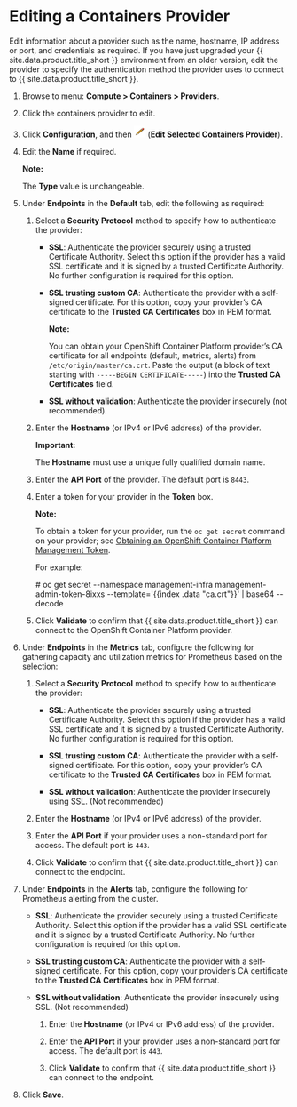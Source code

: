 # Editing a Containers Provider

Edit information about a provider such as the name, hostname, IP address or port, and credentials as required. If you have just upgraded your {{ site.data.product.title_short }} environment from an older version, edit the provider to specify the authentication method the provider uses to connect to {{ site.data.product.title_short }}.

1.  Browse to menu: **Compute > Containers > Providers**.

2.  Click the containers provider to edit.

3.  Click **Configuration**, and then ![Edit Selected Containers Provider](../images/1851.png) (**Edit Selected Containers Provider**).

4.  Edit the **Name** if required.

    **Note:**

    The **Type** value is unchangeable.

5.  Under **Endpoints** in the **Default** tab, edit the following as required:

    1.  Select a **Security Protocol** method to specify how to authenticate the provider:

          - **SSL**: Authenticate the provider securely using a trusted Certificate Authority. Select this option if the provider has a valid SSL certificate and it is signed by a trusted Certificate Authority. No further configuration is required for this option.

          - **SSL trusting custom CA**: Authenticate the provider with a self-signed certificate. For this option, copy your provider’s CA certificate to the **Trusted CA Certificates** box in PEM format.

            **Note:**

            You can obtain your OpenShift Container Platform provider’s CA certificate for all endpoints (default, metrics, alerts)
            from `/etc/origin/master/ca.crt`. Paste the output (a block of text starting with `-----BEGIN CERTIFICATE-----`) into
            the **Trusted CA Certificates** field.
            
          - **SSL without validation**: Authenticate the provider insecurely (not recommended).

    2.  Enter the **Hostname** (or IPv4 or IPv6 address) of the provider.

        **Important:**

        The **Hostname** must use a unique fully qualified domain name.
        
    3.  Enter the **API Port** of the provider. The default port is `8443`.

    4.  Enter a token for your provider in the **Token** box.

        **Note:**

        To obtain a token for your provider, run the `oc get secret` command on your provider; see [Obtaining an OpenShift Container Platform Management Token](../managing_providers/index.html#obtaining-an-openshift-container-platform-management-token).

        For example:

        \# oc get secret --namespace management-infra
        management-admin-token-8ixxs --template='{{index .data "ca.crt"}}' | base64 --decode

    5.  Click **Validate** to confirm that {{ site.data.product.title_short }} can connect to the OpenShift Container Platform provider.

6.  Under **Endpoints** in the **Metrics** tab, configure the following for gathering capacity and utilization metrics for Prometheus based on the selection:

    1.  Select a **Security Protocol** method to specify how to authenticate the provider:

          - **SSL**: Authenticate the provider securely using a trusted Certificate Authority. Select this option if the provider has a valid SSL certificate and it is signed by a trusted
            Certificate Authority. No further configuration is required for this option.

          - **SSL trusting custom CA**: Authenticate the provider with a self-signed certificate. For this option, copy your provider’s CA certificate to the **Trusted CA Certificates** box in PEM format.

          - **SSL without validation**: Authenticate the provider insecurely using SSL. (Not recommended)

    2.  Enter the **Hostname** (or IPv4 or IPv6 address) of the provider.

    3.  Enter the **API Port** if your provider uses a non-standard port for access. The default port is `443`.

    4.  Click **Validate** to confirm that {{ site.data.product.title_short }} can connect to the endpoint.

7.  Under **Endpoints** in the **Alerts** tab, configure the following for Prometheus alerting from the cluster.

      - **SSL**: Authenticate the provider securely using a trusted Certificate Authority. Select this option if the provider has a valid SSL certificate and it is signed by a trusted Certificate Authority. No further configuration is required for this option.

      - **SSL trusting custom CA**: Authenticate the provider with a self-signed certificate. For this option, copy your provider’s CA certificate to the **Trusted CA Certificates** box in PEM format.

      - **SSL without validation**: Authenticate the provider insecurely using SSL. (Not recommended)

        1.  Enter the **Hostname** (or IPv4 or IPv6 address) of the provider.

        2.  Enter the **API Port** if your provider uses a non-standard port for access. The default port is `443`.

        3.  Click **Validate** to confirm that {{ site.data.product.title_short }} can connect to the endpoint.

8.  Click **Save**.
